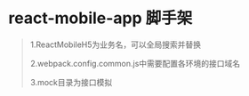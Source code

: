 # react-mobile-app 脚手架

> 1.ReactMobileH5为业务名，可以全局搜索并替换
> 
> 2.webpack.config.common.js中需要配置各环境的接口域名
> 
> 3.mock目录为接口模拟
